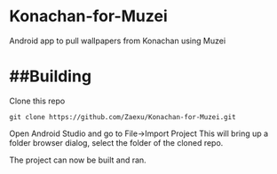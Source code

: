 Konachan-for-Muzei
==================

Android app to pull wallpapers from Konachan using Muzei




##Building
============

Clone this repo

`git clone https://github.com/Zaexu/Konachan-for-Muzei.git`

Open Android Studio and go to File->Import Project
This will bring up a folder browser dialog, select the folder of the cloned repo.

The project can now be built and ran.